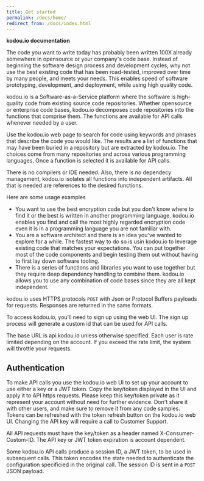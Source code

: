 ```yaml
---
title: Get started
permalink: /docs/home/
redirect_from: /docs/index.html
---
```


**kodou.io documentation**

The code you want to write today has probably been written 100X already somewhere in opensource or your company's code base. Instead of beginning the software design process and development cycles, why not use the best existing code that has been road-tested, improved over time by many people, and meets your needs. This enables speed of software prototyping, development, and deployment, while using high quality code. 

kodou.io is a Software-as-a-Service platform where the software is high-quality code from existing source code repositories. Whether opensource or enterprise code bases, kodou.io decomposes code repositories into the functions
that comprise them. The functions are available for API calls whenever needed by a user.

Use the kodou.io web page to search for code using keywords and phrases that describe the code you would like. The results are a list of functions that may have been buried in a repository but are extracted by kodou.io. The choices come from many repositories and across various programming languages. Once a function is selected it is available for API calls. 

There is no compilers or IDE needed. Also, there is no dependecy management, kodou.io isolates all functions into independent artifacts. All that is needed are references to the desired functions.

Here are some usage examples

* You want to use the best encryption code but you don't know where to find it or the best is written in another programming language. kodou.io enables you find and call the most highly regarded encryption code even it is in a
programming language you are not familiar with.
* You are a software architect and there is an idea you've wanted to explore for a while. The fastest way to do
so is usin kodou.io to leverage existing code that matches your expectations. You can put together most of the
code components and begin testing them out without having to first lay down software tooling.
* There is a series of functions and libraries you want to use together but they require deep dependency handling to combine them. kodou.io allows you to use any combination of code bases since they are all kept independent.

kodou.io uses HTTPS protocols `POST` with Json or Protocol Buffers payloads for requests. Responses are returned in the same formats. 

To access kodou.io, you'll need to sign up using the web UI. The sign up process will generate a custom id that can be used for API calls. 

The base URL is api.kodou.io unless otherwise specified. Each user is rate limited depending on the account. If you exceed the rate limit, the system will throttle your requests.

## Authentication

To make API calls you use the kodou.io web UI to set up your account to use either a key or a JWT token. Copy the key/token displayed in the UI and apply it to API https requests. Please keep this key/token private as it represent your account without need for further evidence. Don't share it with other users, and make sure to remove it from any code samples. Tokens can be refreshed with the token refresh button on the kodou.io web UI. Changing the API key will require a call to Customer Support.

All API requests must have the key/token as a header named X-Consumer-Custom-ID. The API key or JWT token expiration is account dependent. 

Some kodou.io API calls produce a session ID, a JWT token, to be used in subsequent calls. This token encodes
the state needed to authenticate the configuration specificied in the original call. The session ID is sent in a `POST` JSON payload.

